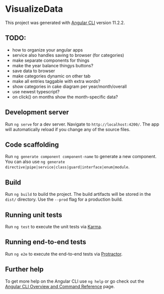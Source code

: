 # VisualizeData

This project was generated with [Angular CLI](https://github.com/angular/angular-cli) version 11.2.2.

## TODO:
- how to organize your angular apps
- service also handles saving to browser (for categories)
- make separate components for things
- make the year balance thingys buttons?
- save data to browser
- make categories dynamic on other tab
- make all entries taggable with extra words?
- show categories in cake diagram per year/month/overall
- use newest typescript?
- on click() on months show the month-specific data?

## Development server

Run `ng serve` for a dev server. Navigate to `http://localhost:4200/`. The app will automatically reload if you change any of the source files.

## Code scaffolding

Run `ng generate component component-name` to generate a new component. You can also use `ng generate directive|pipe|service|class|guard|interface|enum|module`.

## Build

Run `ng build` to build the project. The build artifacts will be stored in the `dist/` directory. Use the `--prod` flag for a production build.

## Running unit tests

Run `ng test` to execute the unit tests via [Karma](https://karma-runner.github.io).

## Running end-to-end tests

Run `ng e2e` to execute the end-to-end tests via [Protractor](http://www.protractortest.org/).

## Further help

To get more help on the Angular CLI use `ng help` or go check out the [Angular CLI Overview and Command Reference](https://angular.io/cli) page.
